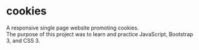 # cookies
A responsive single page website promoting cookies.
<br/>
The purpose of this project was to learn and practice JavaScript, Bootstrap 3, and CSS 3.
